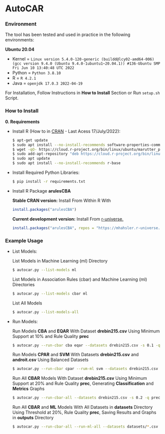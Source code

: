 # AutoCAR

### Environment

The tool has been tested and used in practice in the following environments:

**Ubuntu 20.04**

- Kernel = `Linux version 5.4.0-120-generic (buildd@lcy02-amd64-006) (gcc version 9.4.0 (Ubuntu 9.4.0-1ubuntu1~20.04.1)) #136-Ubuntu SMP Fri Jun 10 13:40:48 UTC 2022`
- Python = `Python 3.8.10`
- R = `R 4.2.1`
- Java = `openjdk 17.0.3 2022-04-19`


For Installation, Follow Instructions in **How to Install** Section or Run `setup.sh` Script.

### How to Install

**0. Requirements**

- Install R (How to in [CRAN](https://cran.r-project.org/) - Last Acess 17/July/2022):
    ```sh
    $ apt-get update
    $ sudo apt install --no-install-recommends software-properties-common dirmngr
    $ wget -qO- https://cloud.r-project.org/bin/linux/ubuntu/marutter_pubkey.asc | sudo tee -a /etc/apt/trusted.gpg.d/cran_ubuntu_key.asc
    $ sudo add-apt-repository "deb https://cloud.r-project.org/bin/linux/ubuntu $(lsb_release -cs)-cran40/"
    $ sudo apt update
    $ sudo apt install --no-install-recommends r-base
    ```

- Install Required Python Libraries:
    ```sh
    $ pip install -r requirements.txt
    ```

- Install R Package **arulesCBA**

  **Stable CRAN version:** Install From Within R With

    ``` r
    install.packages("arulesCBA")
    ```

  **Current development version:** Install From
    [r-universe.](https://mhahsler.r-universe.dev/ui#package:arulesCBA)

    ``` r
    install.packages("arulesCBA", repos = "https://mhahsler.r-universe.dev")
    ```

### Example Usage

- List Models:

  List Models in Machine Learning (ml) Directory
    ```sh
    $ autocar.py --list-models ml
    ```

  List Models in Association Rules (cbar) and Machine Learning (ml) Directories
    ```sh
    $ autocar.py --list-models cbar ml
    ```

  List All Models
    ```sh
    $ autocar.py --list-models-all
    ```

- Run Models:

  Run Models **CBA** and **EQAR** With Dataset **drebin215.csv** Using Minimum Support at 10% and Rule Quality **prec**
    ```sh
    $ autocar.py --run-cbar cba eqar --datasets drebin215.csv -s 0.1 -q prec
    ```

  Run Models **CPAR** and **SVM** With Datasets **drebin215.csv** and **androit.csv** Using Balanced Datasets
    ```sh
    $ autocar.py --run-cbar cpar --rum-ml svm --datasets drebin215.csv androit.csv --use-balanced-datasets
    ```

  Run All **CBAR** Models With Dataset **drebin215.csv** Using Minimum Support at 20% and Rule Quality **prec**, Generating **Classification** and **Metrics** Graphs
    ```sh
    $ autocar.py --run-cbar-all --datasets drebin215.csv -s 0.2 -q prec --plot-graph class metrics
    ```

  Run All **CBAR** and **ML** Models With All Datasets in **datasets** Directory Using Threshold at 20%, Rule Quality **prec**, Saving Results and Graphs in **outputs** Directory
    ```sh
    $ autocar.py --run-cbar-all --run-ml-all --datasets datasets/*.csv -t 0.2 -q prec --output-dir outputs
    ```
